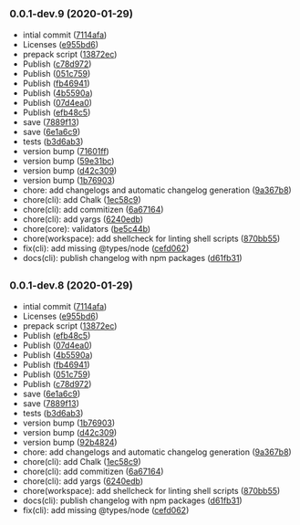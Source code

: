 ## <small>0.0.1-dev.9 (2020-01-29)</small>

* intial commit ([7114afa](https://github.com/mike-north/certin/commit/7114afa))
* Licenses ([e955bd6](https://github.com/mike-north/certin/commit/e955bd6))
* prepack script ([13872ec](https://github.com/mike-north/certin/commit/13872ec))
* Publish ([c78d972](https://github.com/mike-north/certin/commit/c78d972))
* Publish ([051c759](https://github.com/mike-north/certin/commit/051c759))
* Publish ([fb46941](https://github.com/mike-north/certin/commit/fb46941))
* Publish ([4b5590a](https://github.com/mike-north/certin/commit/4b5590a))
* Publish ([07d4ea0](https://github.com/mike-north/certin/commit/07d4ea0))
* Publish ([efb48c5](https://github.com/mike-north/certin/commit/efb48c5))
* save ([7889f13](https://github.com/mike-north/certin/commit/7889f13))
* save ([6e1a6c9](https://github.com/mike-north/certin/commit/6e1a6c9))
* tests ([b3d6ab3](https://github.com/mike-north/certin/commit/b3d6ab3))
* version bump ([71601ff](https://github.com/mike-north/certin/commit/71601ff))
* version bump ([59e31bc](https://github.com/mike-north/certin/commit/59e31bc))
* version bump ([d42c309](https://github.com/mike-north/certin/commit/d42c309))
* version bump ([1b76903](https://github.com/mike-north/certin/commit/1b76903))
* chore: add changelogs and automatic changelog generation ([9a367b8](https://github.com/mike-north/certin/commit/9a367b8))
* chore(cli): add Chalk ([1ec58c9](https://github.com/mike-north/certin/commit/1ec58c9))
* chore(cli): add commitizen ([6a67164](https://github.com/mike-north/certin/commit/6a67164))
* chore(cli): add yargs ([6240edb](https://github.com/mike-north/certin/commit/6240edb))
* chore(core): validators ([be5c44b](https://github.com/mike-north/certin/commit/be5c44b))
* chore(workspace): add shellcheck for linting shell scripts ([870bb55](https://github.com/mike-north/certin/commit/870bb55))
* fix(cli): add missing @types/node ([cefd062](https://github.com/mike-north/certin/commit/cefd062))
* docs(cli): publish changelog with npm packages ([d61fb31](https://github.com/mike-north/certin/commit/d61fb31))



## <small>0.0.1-dev.8 (2020-01-29)</small>

* intial commit ([7114afa](https://github.com/mike-north/certin/commit/7114afa))
* Licenses ([e955bd6](https://github.com/mike-north/certin/commit/e955bd6))
* prepack script ([13872ec](https://github.com/mike-north/certin/commit/13872ec))
* Publish ([efb48c5](https://github.com/mike-north/certin/commit/efb48c5))
* Publish ([07d4ea0](https://github.com/mike-north/certin/commit/07d4ea0))
* Publish ([4b5590a](https://github.com/mike-north/certin/commit/4b5590a))
* Publish ([fb46941](https://github.com/mike-north/certin/commit/fb46941))
* Publish ([051c759](https://github.com/mike-north/certin/commit/051c759))
* Publish ([c78d972](https://github.com/mike-north/certin/commit/c78d972))
* save ([6e1a6c9](https://github.com/mike-north/certin/commit/6e1a6c9))
* save ([7889f13](https://github.com/mike-north/certin/commit/7889f13))
* tests ([b3d6ab3](https://github.com/mike-north/certin/commit/b3d6ab3))
* version bump ([1b76903](https://github.com/mike-north/certin/commit/1b76903))
* version bump ([d42c309](https://github.com/mike-north/certin/commit/d42c309))
* version bump ([92b4824](https://github.com/mike-north/certin/commit/92b4824))
* chore: add changelogs and automatic changelog generation ([9a367b8](https://github.com/mike-north/certin/commit/9a367b8))
* chore(cli): add Chalk ([1ec58c9](https://github.com/mike-north/certin/commit/1ec58c9))
* chore(cli): add commitizen ([6a67164](https://github.com/mike-north/certin/commit/6a67164))
* chore(cli): add yargs ([6240edb](https://github.com/mike-north/certin/commit/6240edb))
* chore(workspace): add shellcheck for linting shell scripts ([870bb55](https://github.com/mike-north/certin/commit/870bb55))
* docs(cli): publish changelog with npm packages ([d61fb31](https://github.com/mike-north/certin/commit/d61fb31))
* fix(cli): add missing @types/node ([cefd062](https://github.com/mike-north/certin/commit/cefd062))



